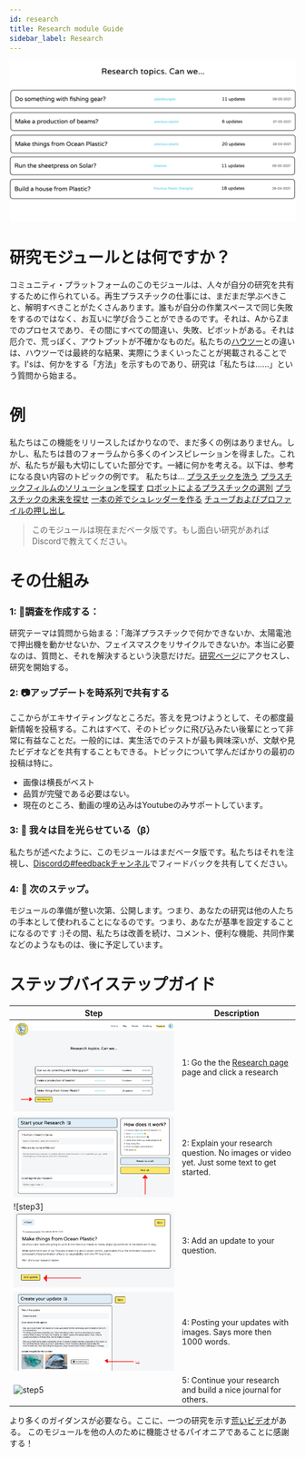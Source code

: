 ```yaml
--- 
id: research 
title: Research module Guide 
sidebar_label: Research 
--- 
```

<img src="../assets/guides/research-intro.png"/></img> 
# 研究モジュールとは何ですか？ 
コミュニティ・プラットフォームのこのモジュールは、人々が自分の研究を共有するために作られている。再生プラスチックの仕事には、まだまだ学ぶべきこと、解明すべきことがたくさんあります。誰もが自分の作業スペースで同じ失敗をするのではなく、お互いに学び合うことができるのです。それは、AからZまでのプロセスであり、その間にすべての間違い、失敗、ピボットがある。それは厄介で、荒っぽく、アウトプットが不確かなものだ。私たちの[ハウツー](https://community.preciousplastic.com/how-to)との違いは、ハウツーでは最終的な結果、実際にうまくいったことが掲載されることです。I'sは、何かをする「方法」を示すものであり、研究は「私たちは......」という質問から始まる。 
# 例 
私たちはこの機能をリリースしたばかりなので、まだ多くの例はありません。しかし、私たちは昔のフォーラムから多くのインスピレーションを得ました。これが、私たちが最も大切にしていた部分です。一緒に何かを考える。以下は、参考になる良い内容のトピックの例です。 
私たちは... 
[プラスチックを洗う](https://davehakkens.nl/community/forums/topic/washing-plastic-v4/) 
[プラスチックフィルムのソリューションを探す](https://davehakkens.nl/community/forums/topic/find-a-solution-for-foil-waste-v4/) 
[ロボットによるプラスチックの選別](https://davehakkens.nl/community/forums/topic/sorting-plastic-with-robotics-v4/) 
[プラスチックの未来を探せ](https://davehakkens.nl/community/forums/topic/experiment-with-future-plastic-alternatives-v4/) 
[一本の斧でシュレッダーを作る](https://davehakkens.nl/community/forums/topic/v4-shredder-development/) 
[チューブおよびプロファイルの押し出し](https://davehakkens.nl/community/forums/topic/v4-extrusion-tubes-and-profiles/) 
> このモジュールは現在まだベータ版です。もし面白い研究があればDiscordで教えてください。 
# その仕組み 
### 1: 📝調査を作成する： 
研究テーマは質問から始まる：「海洋プラスチックで何かできないか、太陽電池で押出機を動かせないか、フェイスマスクをリサイクルできないか。本当に必要なのは、質問と、それを解決するという決意だけだ。[研究ページ](https://community.preciousplastic.com/research)にアクセスし、研究を開始する。 
### 2: 📷アップデートを時系列で共有する 
ここからがエキサイティングなところだ。答えを見つけようとして、その都度最新情報を投稿する。これはすべて、そのトピックに飛び込みたい後輩にとって非常に有益なことだ。一般的には、実生活でのテストが最も興味深いが、文献や見たビデオなどを共有することもできる。トピックについて学んだばかりの最初の投稿は特に。 
- 画像は横長がベスト 
- 品質が完璧である必要はない。 
- 現在のところ、動画の埋め込みはYoutubeのみサポートしています。 
### 3: 🐛 我々は目を光らせている（β） 
私たちが述べたように、このモジュールはまだベータ版です。私たちはそれを注視し、[Discordの#feedbackチャンネル](https://discordapp.com/invite/n5d8Vrr)でフィードバックを共有してください。 
### 4: 💫 次のステップ。 
モジュールの準備が整い次第、公開します。つまり、あなたの研究は他の人たちの手本として使われることになるのです。つまり、あなたが基準を設定することになるのです :)その間、私たちは改善を続け、コメント、便利な機能、共同作業などのようなものは、後に予定しています。 
# ステップバイステップガイド 
| Step | Description| 
|-----------|---------| 
|![step1](assets/guides/research-example-1.jpg)| 1: Go the the [Research page](https://community.preciousplastic.com/research) page and click a research| 
| ![step2](assets/guides/research-example-2.jpg) | 2: Explain your research question. No images or video yet. Just some text to get started. | 
| ![step3]![step3](assets/guides/research-example-3.jpg) | 3: Add an update to your question.  | 
| ![step4](assets/guides/research-example-4.jpg) | 4: Posting your updates with images. Says more then 1000 words.     | 
| ![step5](assets/guides/research-example-5.gif) | 5: Continue your research and build a nice journal for others.   | 
より多くのガイダンスが必要なら。ここに、一つの研究を示す[荒いビデオ](https://drive.google.com/file/d/1roEAdwNSK9HyE_1Jqm29d_cOusyYYHzU/view)がある。 
このモジュールを他の人のために機能させるパイオニアであることに感謝する！ 
